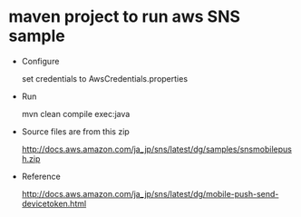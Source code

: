 # maven project to run aws SNS sample

* Configure

  set credentials to AwsCredentials.properties

* Run

  mvn clean compile exec:java

* Source files are from this zip

  http://docs.aws.amazon.com/ja_jp/sns/latest/dg/samples/snsmobilepush.zip

* Reference

  http://docs.aws.amazon.com/ja_jp/sns/latest/dg/mobile-push-send-devicetoken.html
